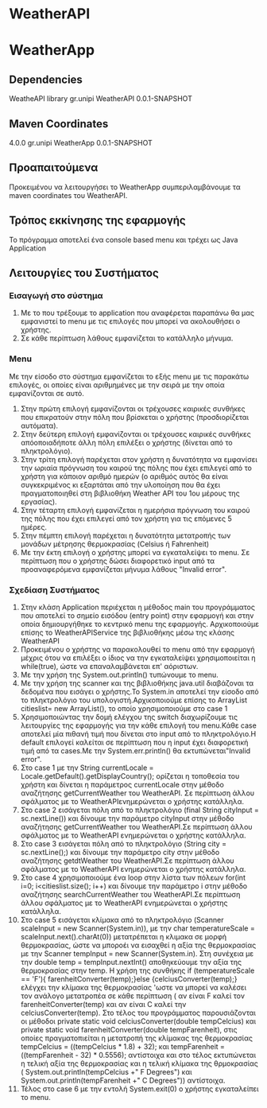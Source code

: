 # WeatherAPI
# WeatherApp
## Dependencies
WeatheAPI library
		<dependency>
			<groupId>gr.unipi</groupId>
			<artifactId>WeatherAPI</artifactId>
			<version>0.0.1-SNAPSHOT</version>
		</dependency>
## Maven Coordinates
  <modelVersion>4.0.0</modelVersion>
  <groupId>gr.unipi</groupId>
  <artifactId>WeatherApp</artifactId>
  <version>0.0.1-SNAPSHOT</version>
## Προαπαιτούμενα
 Προκειμένου να λειτουργήσει το WeatherApp  συμπεριλαμβάνουμε τα maven coordinates του WeatherAPI.
## Τρόπος εκκίνησης της εφαρμογής
 Το πρόγραμμα αποτελεί ένα console based menu και τρέχει ως Java Application
## Λειτουργίες του Συστήματος
### Εισαγωγή στο σύστημα
 1. Με το που τρέξουμε το application που αναφέρεται παραπάνω θα μας εμφανιστεί to menu με τις επιλογές που μπορεί να ακολουθήσει ο χρήστης. 
 2. Σε κάθε περίπτωση λάθους εμφανίζεται το κατάλληλο μήνυμα.
### Menu
 Με την είσοδο στο σύστημα εμφανίζεται το εξής menu με τις παρακάτω επιλογές, οι οποίες είναι αριθμημένες με την σειρά με την οποία εμφανίζονται σε αυτό.
 1. Στην πρώτη επιλογή εμφανίζονται οι τρέχουσες καιρικές συνθήκες που επικρατούν στην πόλη που βρίσκεται ο χρήστης (προσδιορίζεται
 αυτόματα).
 2. Στην δεύτερη επιλογή εμφανίζονται οι τρέχουσες καιρικές συνθήκες απόοποιαδήποτε άλλη πόλη επιλέξει ο χρήστης (δίνεται από το πληκτρολόγιο).
 3. Στην τρίτη επιλογή παρέχεται στον χρήστη η δυνατότητα να εμφανίσει την ωριαία πρόγνωση του καιρού της πόλης που έχει επιλεγεί από το χρήστη για κάποιον αριθμό ημερών
 (ο αριθμός αυτός θα είναι συγκεκριμένος κι εξαρτάται από την υλοποίηση που θα έχει πραγματοποιηθεί στη βιβλιοθήκη Weather API του 1ου μέρους της εργασίας). 
 4. Στην τέταρτη επιλογή εμφανίζεται η ημερήσια πρόγνωση του καιρού της πόλης που έχει επιλεγεί από τον χρήστη για τις επόμενες 5 ημέρες.
 5. Στην πέμπτη επιλογή παρέχεται η δυνατότητα μετατροπής των μονάδων μέτρησης θερμοκρασίας (Celsius ή Fahrenheit)
 6. Με την έκτη επιλογή ο χρήστης μπορεί να εγκαταλείψει το menu.
 Σε περίπτωση που ο χρήστης δώσει διαφορετικό input από τα προαναφερόμενα εμφανίζεται μήνυμα λάθους "Invalid error".
 ### Σχεδίαση Συστήματος
 1. Στην κλάση Application περιέχεται η μέθοδος main του προγράμματος που αποτελεί το σημείο εισόδου (entry point) στην εφαρμογή και στην οποία δημιουργήθηκε το κεντρικό menu της εφαρμογής. Αρχικοποιούμε επίσης το WeatherAPIService της βιβλιοθήκης μέσω της κλάσης WeatherAPI
 2. Προκειμένου ο χρήστης να παρακολουθεί το menu από την εφαρμογή μέχρις ότου να επιλέξει ο  ίδιος να την εγκαταλείψει χρησιμοποιείται η while(true), ώστε να επαναλαμβάνεται επ' αόριστων.
 3. Με την χρήση της System.out.println() τυπώνουμε το menu.
 4. Με την χρήση της scanner και της βιβλιοθήκης java.util διαβάζοναι τα δεδομένα που εισάγει ο χρήστης.Το System.in αποτελεί την είσοδο από το πληκτρολόγιο του υπολογιστή.Αρχικοποιούμε επίσης το ArrayList<String> citieslist= new ArrayList<String>(), το οποίο χρησιμοποιούμε στο case 1
 5. Χρησιμοποιώντας την δομή ελέγχου της switch διαχωρίζουμε τις λειτουργίες της εφαρμογής για την κάθε επιλογή του menu.Κάθε case αποτελεί μία πιθανή τιμή που δίνεται στο input από το πληκτρολόγιο.Η default επιλογεί καλείται σε περίπτωση που η input έχει διαφορετική τιμή από τα cases.Με την System.err.println() θα εκτυπώνεται"Invalid error". 
 6. Στο case 1 με την String currentLocale = Locale.getDefault().getDisplayCountry(); ορίζεται η τοποθεσία του χρήστη και δίνεται η παράμετρος currentLocale στην μέθοδο αναζήτησης getCurrentWeather του WeatherAPI. Σε περίπτωση άλλου σφάλματος με το WeatherAPIενημερώνεται ο χρήστης κατάλληλα.
 7. Στο case 2 εισάγεται πόλη από το πληκτρολόγιο (final String cityInput = sc.nextLine()) και δίνουμε την παράμετρο cityInput στην μέθοδο αναζήτησης getCurrentWeather του WeatherAPI.Σε περίπτωση άλλου σφάλματος με το WeatherAPI ενημερώνεται ο χρήστης κατάλληλα.
 8. Στο case 3 εισάγεται πόλη από το πληκτρολόγιο (String city = sc.nextLine();) και δίνουμε την παράμετρο city στην μέθοδο αναζήτησης getdtWeather του WeatherAPI.Σε περίπτωση άλλου σφάλματος με το WeatherAPI ενημερώνεται ο χρήστης κατάλληλα.
 9. Στο case 4	χρησιμοποιούμε ένα loop στην λίστα των πόλεων for(int i=0; i<citieslist.size(); i++) και δίνουμε την παράμετρο i στην μέθοδο αναζήτησης searchCurrentWeather του WeatherAPI.Σε περίπτωση άλλου σφάλματος με το WeatherAPI ενημερώνεται ο χρήστης κατάλληλα.
10. Στο case 5 εισάγεται κλίμακα  από το πληκτρολόγιο (Scanner scaleInput = new Scanner(System.in)), με την char temperatureScale = scaleInput.next().charAt(0)) μετατρέπεται η κλιμακα σε μορφή θερμοκρασίας, ώστε να μποροέι να εισαχθεί η αξία της θερμοκρασίας με την Scanner tempInput = new Scanner(System.in). Στη συνέχεια με την double temp = tempInput.nextInt() αποθηκεύουμε την αξία της θερμοκρασίας στην temp. Η χρήση της συνθήκης if (temperatureScale == 'F'){ farenheitConverter(temp);}else {celciusConverter(temp);} ελέγχει την κλίμακα της θερμοκρασίας 'ωστε να μπορεί να καλέσει τον ανάλογο μετατροπέα σε κάθε περίπτωση ( αν είναι F καλεί τον  farenheitConverter(temp) και αν είναι C καλεί την celciusConverter(temp). Στο τέλος του προγράμματος παρουσιάζονται οι μέθοδοι private static void celciusConverter(double tempCelcius) και private static void farenheitConverter(double tempFarenheit), στις οποίες πραγματοπιείται η μετατροπή της κλίμακας της θερμοκρασίας tempCelcius = ((tempCelcius * 1.8) + 32); και tempFarenheit = ((tempFarenheit - 32) * 0.5556); αντίστοιχα και στο τέλος  εκτυπώνεται η τελική αξία της θερμοκρασίας και η  τελική κλίμακα της θρμοκρασίας (  System.out.println(tempCelcius +" F Degrees") και System.out.println(tempFarenheit +" C Degrees")) αντίστοιχα. 
11. Τέλος στο case 6 με την εντολή System.exit(0) ο χρήστης εγκαταλείπει το menu.
